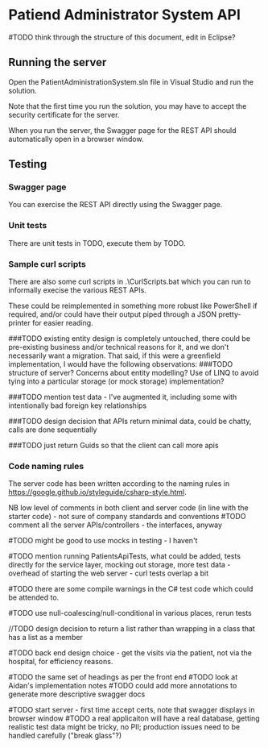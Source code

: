 # Patiend Administrator System API


#TODO think through the structure of this document, edit in Eclipse?

## Running the server
Open the PatientAdministrationSystem.sln file in Visual Studio and run the solution.

Note that the first time you run the solution, you may have to accept the security certificate for the server.

When you run the server, the Swagger page for the REST API should automatically open in a browser window.

## Testing

### Swagger page
You can exercise the REST API directly using the Swagger page.

### Unit tests
There are unit tests in TODO, execute them by TODO.

### Sample curl scripts
There are also some curl scripts in .\CurlScripts.bat which you can run to informally execise the various REST APIs.

These could be reimplemented in something more robust like PowerShell if required, and/or could have their output piped through a JSON pretty-printer for easier reading.

###TODO existing entity design is completely untouched, there could be pre-existing business and/or technical reasons for it, and we don't necessarily want a migration.  That said, if this were a greenfield implementation, I would have the following observations:
###TODO structure of server?  Concerns about entity modelling?  Use of LINQ to avoid tying into a particular storage (or mock storage) implementation?

###TODO mention test data - I've augmented it, including some with intentionally bad foreign key relationships

###TODO design decision that APIs return minimal data, could be chatty, calls are done sequentially

###TODO  just return Guids so that the client can call more apis

### Code naming rules

The server code has been written according to the naming rules in https://google.github.io/styleguide/csharp-style.html.

NB low level of comments in both client and server code (in line with the starter code) - not sure of company standards and conventions
#TODO comment all the server APIs/controllers - the interfaces, anyway

#TODO might be good to use mocks in testing - I haven't

#TODO mention running PatientsApiTests, what could be added, tests directly for the service layer, mocking out storage, more test data - overhead of starting the web server - curl tests overlap a bit

#TODO there are some compile warnings in the C# test code which could be attended to.

#TODO use null-coalescing/null-conditional in various places, rerun tests

//TODO design decision to return a list rather than wrapping in a class that has a list as a member

#TODO back end design choice - get the visits via the patient, not via the hospital, for efficiency reasons.

#TODO the same set of headings as per the front end
#TODO look at Aidan's implementation notes
#TODO could add more annotations to generate more descriptive swagger docs

#TODO start server - first time accept certs, note that swagger displays in browser window
#TODO a real applicaiton will have a real database, getting realistic test data might be tricky, no PII; production issues need to be handled carefully ("break glass"?)